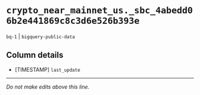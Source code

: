 # `crypto_near_mainnet_us._sbc_4abedd06b2e441869c8c3d6e526b393e`
`bq-1` | `bigquery-public-data`

## Column details
* [TIMESTAMP] `last_update`

-------------------------------------------------------------------------------
*Do not make edits above this line.*

